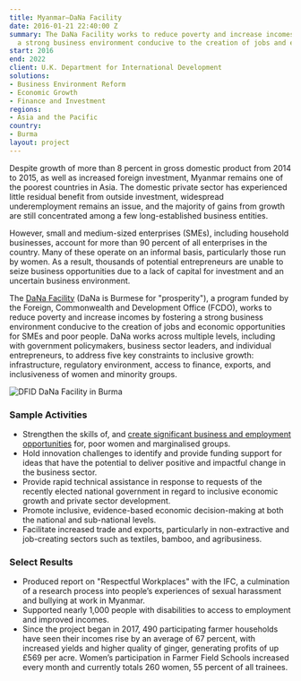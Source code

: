 ```yaml
---
title: Myanmar—DaNa Facility
date: 2016-01-21 22:40:00 Z
summary: The DaNa Facility works to reduce poverty and increase incomes by fostering
  a strong business environment conducive to the creation of jobs and economic opportunities.
start: 2016
end: 2022
client: U.K. Department for International Development
solutions:
- Business Environment Reform
- Economic Growth
- Finance and Investment
regions:
- Asia and the Pacific
country:
- Burma
layout: project
---
```


Despite growth of more than 8 percent in gross domestic product from 2014 to 2015, as well as increased foreign investment, Myanmar remains one of the poorest countries in Asia. The domestic private sector has experienced little residual benefit from outside investment, widespread underemployment remains an issue, and the majority of gains from growth are still concentrated among a few long-established business entities.

However, small and medium-sized enterprises (SMEs), including household businesses, account for more than 90 percent of all enterprises in the country. Many of these operate on an informal basis, particularly those run by women. As a result, thousands of potential entrepreneurs are unable to seize business opportunities due to a lack of capital for investment and an uncertain business environment.

The [DaNa Facility](http://www.danafacility.com/) (DaNa is Burmese for "prosperity"), a program funded by the Foreign, Commonwealth and Development Office (FCDO), works to reduce poverty and increase incomes by fostering a strong business environment conducive to the creation of jobs and economic opportunities for SMEs and poor people. DaNa works across multiple levels, including with government policymakers, business sector leaders, and individual entrepreneurs, to address five key constraints to inclusive growth: infrastructure, regulatory environment, access to finance, exports, and inclusiveness of women and minority groups.

![DFID DaNa Facility in Burma](https://assetify-dai.com/projects/DaNa_Image.jpg)

### Sample Activities

* Strengthen the skills of, and [create significant business and employment opportunities](http://www.mmtimes.com/index.php/business/26753-dfid-funded-grant-program-to-target-businesses-in-four-sectors.html) for, poor women and marginalised groups.
* Hold innovation challenges to identify and provide funding support for ideas that have the potential to deliver positive and impactful change in the business sector.
* Provide rapid technical assistance in response to requests of the recently elected national government in regard to inclusive economic growth and private sector development.
* Promote inclusive, evidence-based economic decision-making at both the national and sub-national levels.
* Facilitate increased trade and exports, particularly in non-extractive and job-creating sectors such as textiles, bamboo, and agribusiness.

### Select Results

* Produced report on "Respectful Workplaces" with the IFC, a culmination of a research process into people’s experiences of sexual harassment and bullying at work in Myanmar.
* Supported nearly 1,000 people with disabilities to access to employment and improved incomes.
* Since the project began in 2017, 490 participating farmer households have seen their incomes rise by an average of 67 percent, with increased yields and higher quality of ginger, generating profits of up £569 per acre. Women’s participation in Farmer Field Schools increased every month and currently totals 260 women, 55 percent of all trainees. 